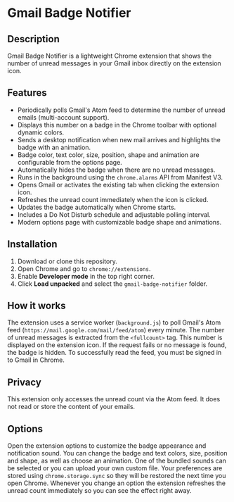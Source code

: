 # Gmail Badge Notifier

## Description
Gmail Badge Notifier is a lightweight Chrome extension that shows the number of unread messages in your Gmail inbox directly on the extension icon.

## Features
- Periodically polls Gmail's Atom feed to determine the number of unread emails (multi-account support).
- Displays this number on a badge in the Chrome toolbar with optional dynamic colors.
- Sends a desktop notification when new mail arrives and highlights the badge with an animation.
- Badge color, text color, size, position, shape and animation are configurable from the options page.
- Automatically hides the badge when there are no unread messages.
- Runs in the background using the `chrome.alarms` API from Manifest V3.
- Opens Gmail or activates the existing tab when clicking the extension icon.
- Refreshes the unread count immediately when the icon is clicked.
- Updates the badge automatically when Chrome starts.
- Includes a Do Not Disturb schedule and adjustable polling interval.
- Modern options page with customizable badge shape and animations.

## Installation
1. Download or clone this repository.
2. Open Chrome and go to `chrome://extensions`.
3. Enable **Developer mode** in the top right corner.
4. Click **Load unpacked** and select the `gmail-badge-notifier` folder.

## How it works
The extension uses a service worker (`background.js`) to poll Gmail's Atom feed (`https://mail.google.com/mail/feed/atom`) every minute. The number of unread messages is extracted from the `<fullcount>` tag. This number is displayed on the extension icon. If the request fails or no message is found, the badge is hidden. To successfully read the feed, you must be signed in to Gmail in Chrome.

## Privacy
This extension only accesses the unread count via the Atom feed. It does not read or store the content of your emails.

## Options
Open the extension options to customize the badge appearance and notification sound.
You can change the badge and text colors, size, position and shape, as well as choose an animation.
One of the bundled sounds can be selected or you can upload your own custom file.
Your preferences are stored using `chrome.storage.sync` so they will be restored the next time you open Chrome.
Whenever you change an option the extension refreshes the unread count immediately so you can see the effect right away.
